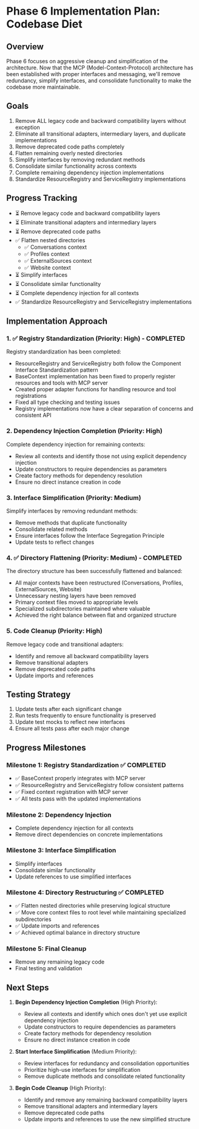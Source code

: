# Phase 6 Implementation Plan: Codebase Diet

## Overview

Phase 6 focuses on aggressive cleanup and simplification of the architecture. Now that the MCP (Model-Context-Protocol) architecture has been established with proper interfaces and messaging, we'll remove redundancy, simplify interfaces, and consolidate functionality to make the codebase more maintainable.

## Goals

1. Remove ALL legacy code and backward compatibility layers without exception
2. Eliminate all transitional adapters, intermediary layers, and duplicate implementations
3. Remove deprecated code paths completely
4. Flatten remaining overly nested directories
5. Simplify interfaces by removing redundant methods
6. Consolidate similar functionality across contexts
7. Complete remaining dependency injection implementations
8. Standardize ResourceRegistry and ServiceRegistry implementations

## Progress Tracking

- ⏳ Remove legacy code and backward compatibility layers
- ⏳ Eliminate transitional adapters and intermediary layers
- ⏳ Remove deprecated code paths
- ✅ Flatten nested directories
  - ✅ Conversations context
  - ✅ Profiles context
  - ✅ ExternalSources context
  - ✅ Website context
- ⏳ Simplify interfaces
- ⏳ Consolidate similar functionality
- ⏳ Complete dependency injection for all contexts
- ✅ Standardize ResourceRegistry and ServiceRegistry implementations

## Implementation Approach

### 1. ✅ Registry Standardization (Priority: High) - COMPLETED

Registry standardization has been completed:
- ResourceRegistry and ServiceRegistry both follow the Component Interface Standardization pattern
- BaseContext implementation has been fixed to properly register resources and tools with MCP server
- Created proper adapter functions for handling resource and tool registrations
- Fixed all type checking and testing issues
- Registry implementations now have a clear separation of concerns and consistent API

### 2. Dependency Injection Completion (Priority: High)

Complete dependency injection for remaining contexts:
- Review all contexts and identify those not using explicit dependency injection
- Update constructors to require dependencies as parameters
- Create factory methods for dependency resolution
- Ensure no direct instance creation in code

### 3. Interface Simplification (Priority: Medium)

Simplify interfaces by removing redundant methods:
- Remove methods that duplicate functionality
- Consolidate related methods
- Ensure interfaces follow the Interface Segregation Principle
- Update tests to reflect changes

### 4. ✅ Directory Flattening (Priority: Medium) - COMPLETED

The directory structure has been successfully flattened and balanced:
- All major contexts have been restructured (Conversations, Profiles, ExternalSources, Website)
- Unnecessary nesting layers have been removed
- Primary context files moved to appropriate levels
- Specialized subdirectories maintained where valuable
- Achieved the right balance between flat and organized structure

### 5. Code Cleanup (Priority: High)

Remove legacy code and transitional adapters:
- Identify and remove all backward compatibility layers
- Remove transitional adapters
- Remove deprecated code paths
- Update imports and references

## Testing Strategy

1. Update tests after each significant change
2. Run tests frequently to ensure functionality is preserved
3. Update test mocks to reflect new interfaces
4. Ensure all tests pass after each major change

## Progress Milestones

### Milestone 1: Registry Standardization ✅ COMPLETED
- ✅ BaseContext properly integrates with MCP server
- ✅ ResourceRegistry and ServiceRegistry follow consistent patterns
- ✅ Fixed context registration with MCP server
- ✅ All tests pass with the updated implementations

### Milestone 2: Dependency Injection
- Complete dependency injection for all contexts
- Remove direct dependencies on concrete implementations

### Milestone 3: Interface Simplification
- Simplify interfaces
- Consolidate similar functionality
- Update references to use simplified interfaces

### Milestone 4: Directory Restructuring ✅ COMPLETED
- ✅ Flatten nested directories while preserving logical structure
- ✅ Move core context files to root level while maintaining specialized subdirectories
- ✅ Update imports and references
- ✅ Achieved optimal balance in directory structure

### Milestone 5: Final Cleanup
- Remove any remaining legacy code
- Final testing and validation

## Next Steps

1. **Begin Dependency Injection Completion** (High Priority):
   - Review all contexts and identify which ones don't yet use explicit dependency injection
   - Update constructors to require dependencies as parameters
   - Create factory methods for dependency resolution
   - Ensure no direct instance creation in code

2. **Start Interface Simplification** (Medium Priority):
   - Review interfaces for redundancy and consolidation opportunities
   - Prioritize high-use interfaces for simplification
   - Remove duplicate methods and consolidate related functionality

3. **Begin Code Cleanup** (High Priority):
   - Identify and remove any remaining backward compatibility layers
   - Remove transitional adapters and intermediary layers
   - Remove deprecated code paths
   - Update imports and references to use the new simplified structure